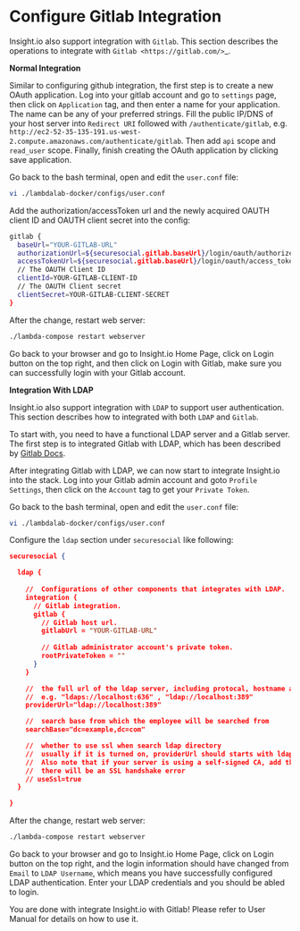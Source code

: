 # Configure Gitlab Integration

Insight.io also support integration with `Gitlab`. This section describes the operations to integrate with `Gitlab <https://gitlab.com/>`_.


**Normal Integration**

Similar to configuring github integration, the first step is to create a new OAuth application. Log into your gitlab account and go to `settings` page, then click on `Application` tag, and then enter a name for your application. The name can be any of your preferred strings. Fill the public IP/DNS of your host server into `Redirect URI` followed with `/authenticate/gitlab`, e.g. `http://ec2-52-35-135-191.us-west-2.compute.amazonaws.com/authenticate/gitlab`. Then add `api` scope and `read_user` scope. Finally, finish creating the OAuth application by clicking save application.

Go back to the bash terminal, open and edit the `user.conf` file:

```bash
vi ./lambdalab-docker/configs/user.conf
```

Add the authorization/accessToken url and the newly acquired OAUTH client ID and OAUTH client secret into the config:

```bash
gitlab {
  baseUrl="YOUR-GITLAB-URL"
  authorizationUrl=${securesocial.gitlab.baseUrl}/login/oauth/authorize
  accessTokenUrl=${securesocial.gitlab.baseUrl}/login/oauth/access_token
  // The OAUTH Client ID
  clientId=YOUR-GITLAB-CLIENT-ID
  // The OAUTH Client secret
  clientSecret=YOUR-GITLAB-CLIENT-SECRET 
}
```

After the change, restart web server:

```bash
./lambda-compose restart webserver
```

Go back to your browser and go to Insight.io Home Page, click on Login button on the top right, and then click on Login with Gitlab, make sure you can successfully login with your Gitlab account.


**Integration With LDAP**

Insight.io also support integration with `LDAP` to support user authentication. This section describes how to integrated with both `LDAP` and `Gitlab`.

To start with, you need to have a functional LDAP server and a Gitlab server. The first step is to integrated Gitlab with LDAP, which has been described by [Gitlab Docs](https://docs.gitlab.com/ce/administration/auth/ldap.html).

After integrating Gitlab with LDAP, we can now start to integrate Insight.io into the stack. Log into your Gitlab admin account and goto `Profile Settings`, then click on the `Account` tag to get your `Private Token`.

Go back to the bash terminal, open and edit the `user.conf` file:

```bash
vi ./lambdalab-docker/configs/user.conf
```

Configure the `ldap` section under `securesocial` like following:

```json
securesocial {

  ldap {
    
    //  Configurations of other components that integrates with LDAP.
    integration {
      // Gitlab integration.   
      gitlab {
        // Gitlab host url.
        gitlabUrl = "YOUR-GITLAB-URL"
        
        // Gitlab administrator account's private token.
        rootPrivateToken = ""
      }
    }

    //  the full url of the ldap server, including protocal, hostname and port
    //  e.g. "ldaps://localhost:636" , "ldap://localhost:389"
    providerUrl="ldap://localhost:389"

    //  search base from which the employee will be searched from
    searchBase="dc=example,dc=com"

    //  whether to use ssl when search ldap directory
    //  usually if it is turned on, providerUrl should starts with ldaps protocal with 636 port
    //  Also note that if your server is using a self-signed CA, add the CA into the keystore of your jvm otherwise
    //  there will be an SSL handshake error
    // useSsl=true
  }

}
```

After the change, restart web server:

```bash
./lambda-compose restart webserver
```

Go back to your browser and go to Insight.io Home Page, click on Login button on the top right, and the login information should have changed from `Email` to `LDAP Username`, which means you have successfully configured LDAP authentication. Enter your LDAP credentials and you should be abled to login.

You are done with integrate Insight.io with Gitlab! Please refer to User Manual for details on how to use it.
